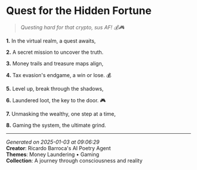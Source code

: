 # Quest for the Hidden Fortune

> *Questing hard for that crypto, sus AF! 💰🎮*

**1.** In the virtual realm, a quest awaits,


**2.** A secret mission to uncover the truth.


**3.** Money trails and treasure maps align,


**4.** Tax evasion's endgame, a win or lose. 💰


**5.** Level up, break through the shadows,


**6.** Laundered loot, the key to the door. 🎮


**7.** Unmasking the wealthy, one step at a time,


**8.** Gaming the system, the ultimate grind.



---

*Generated on 2025-01-03 at 09:06:29*  
**Creator**: Ricardo Barroca's AI Poetry Agent  
**Themes**: Money Laundering • Gaming  
**Collection**: A journey through consciousness and reality